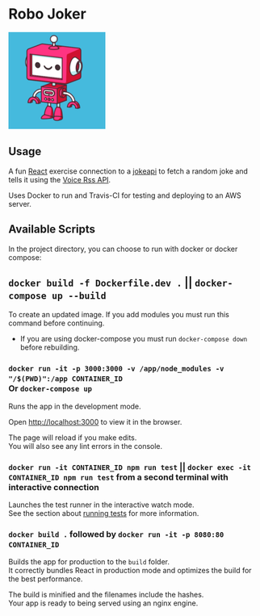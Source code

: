 # Robo Joker
![](https://raw.githubusercontent.com/TomKiWorld/RoboJoker/main/public/robo-joker-192x192.png)

## Usage 
A fun [React](https://github.com/facebook/create-react-app) exercise connection to a [jokeapi](https://sv443.net/jokeapi/v2/) to fetch a random joke and tells it using the [Voice Rss API](http://www.voicerss.org/).

Uses Docker to run and Travis-CI for testing and deploying to an AWS server.

## Available Scripts

In the project directory, you can choose to run with docker or docker compose:

## `docker build -f Dockerfile.dev .` || `docker-compose up --build`

To create an updated image. If you add modules you must run this command before continuing. <br />
* If you are using docker-compose you must run `docker-compose down` before rebuilding.

### `docker run -it -p 3000:3000 -v /app/node_modules -v "/$(PWD)":/app CONTAINER_ID` <br/> Or `docker-compose up`

Runs the app in the development mode.<br />

Open [http://localhost:3000](http://localhost:3000) to view it in the browser.

The page will reload if you make edits.<br />
You will also see any lint errors in the console.

### `docker run -it CONTAINER_ID npm run test` || `docker exec -it CONTAINER_ID npm run test` from a second terminal with interactive connection

Launches the test runner in the interactive watch mode.<br />
See the section about [running tests](https://facebook.github.io/create-react-app/docs/running-tests) for more information.

### `docker build .` followed by `docker run -it -p 8080:80 CONTAINER_ID`

Builds the app for production to the `build` folder.<br />
It correctly bundles React in production mode and optimizes the build for the best performance.

The build is minified and the filenames include the hashes.<br />
Your app is ready to being served using an nginx engine.
